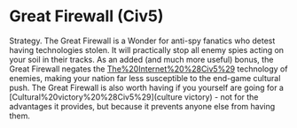 # Great Firewall (Civ5)

Strategy.
The Great Firewall is a Wonder for anti-spy fanatics who detest having technologies stolen. It will practically stop all enemy spies acting on your soil in their tracks. As an added (and much more useful) bonus, the Great Firewall negates the [The%20Internet%20%28Civ5%29](Internet) technology of enemies, making your nation far less susceptible to the end-game cultural push.
The Great Firewall is also worth having if you yourself are going for a [Cultural%20victory%20%28Civ5%29](culture victory) - not for the advantages it provides, but because it prevents anyone else from having them.